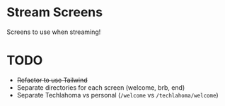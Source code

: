 # Stream Screens

Screens to use when streaming!

# TODO
- ~~Refactor to use Tailwind~~
- Separate directories for each screen (welcome, brb, end)
- Separate Techlahoma vs personal (`/welcome` vs `/techlahoma/welcome`)